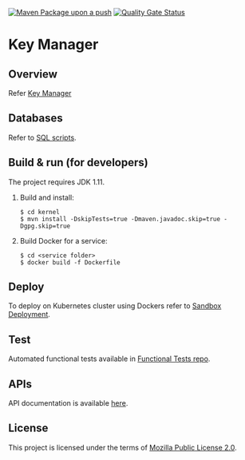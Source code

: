 [![Maven Package upon a push](https://github.com/mosip/keymanager/actions/workflows/push_trigger.yml/badge.svg?branch=release-1.2.0)](https://github.com/mosip/keymanager/actions/workflows/push_trigger.yml)
[![Quality Gate Status](https://sonarcloud.io/api/project_badges/measure?branch=1.2.0-rc2&project=mosip_keymanager&metric=alert_status)](https://sonarcloud.io/dashboard?branch=release-1.2.0&id=mosip_keymanager)

# Key Manager 

## Overview
Refer [Key Manager](https://docs.mosip.io/1.2.0/modules/keymanager)

## Databases
Refer to [SQL scripts](db_scripts).

## Build & run (for developers)
The project requires JDK 1.11. 
1. Build and install:
    ```
    $ cd kernel
    $ mvn install -DskipTests=true -Dmaven.javadoc.skip=true -Dgpg.skip=true
    ```
1. Build Docker for a service:
    ```
    $ cd <service folder>
    $ docker build -f Dockerfile
    ```

## Deploy
To deploy on Kubernetes cluster using Dockers refer to [Sandbox Deployment](https://docs.mosip.io/1.2.0/deployment/sandbox-deployment).

## Test
Automated functional tests available in [Functional Tests repo](https://github.com/mosip/mosip-functional-tests).

## APIs
API documentation is available [here](https://mosip.github.io/documentation/).

## License
This project is licensed under the terms of [Mozilla Public License 2.0](LICENSE).



